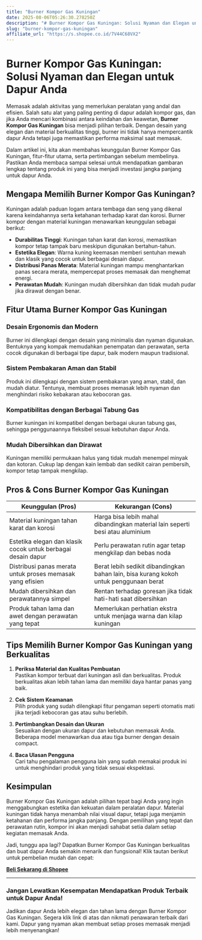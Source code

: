 ```yaml
---
title: "Burner Kompor Gas Kuningan"
date: 2025-08-06T05:26:30.278250Z
description: "# Burner Kompor Gas Kuningan: Solusi Nyaman dan Elegan untuk Dapur Anda..."
slug: "burner-kompor-gas-kuningan"
affiliate_url: "https://s.shopee.co.id/7V44C68VX2"
---
```

# Burner Kompor Gas Kuningan: Solusi Nyaman dan Elegan untuk Dapur Anda

Memasak adalah aktivitas yang memerlukan peralatan yang andal dan efisien. Salah satu alat yang paling penting di dapur adalah kompor gas, dan jika Anda mencari kombinasi antara keindahan dan keawetan, **Burner Kompor Gas Kuningan** bisa menjadi pilihan terbaik. Dengan desain yang elegan dan material berkualitas tinggi, burner ini tidak hanya mempercantik dapur Anda tetapi juga memastikan performa maksimal saat memasak.

Dalam artikel ini, kita akan membahas keunggulan Burner Kompor Gas Kuningan, fitur-fitur utama, serta pertimbangan sebelum membelinya. Pastikan Anda membaca sampai selesai untuk mendapatkan gambaran lengkap tentang produk ini yang bisa menjadi investasi jangka panjang untuk dapur Anda.

## Mengapa Memilih Burner Kompor Gas Kuningan?

Kuningan adalah paduan logam antara tembaga dan seng yang dikenal karena keindahannya serta ketahanan terhadap karat dan korosi. Burner kompor dengan material kuningan menawarkan keunggulan sebagai berikut:

- **Durabilitas Tinggi**: Kuningan tahan karat dan korosi, memastikan kompor tetap tampak baru meskipun digunakan bertahun-tahun.
- **Estetika Elegan**: Warna kuning keemasan memberi sentuhan mewah dan klasik yang cocok untuk berbagai desain dapur.
- **Distribusi Panas Merata**: Material kuningan mampu menghantarkan panas secara merata, mempercepat proses memasak dan menghemat energi.
- **Perawatan Mudah**: Kuningan mudah dibersihkan dan tidak mudah pudar jika dirawat dengan benar.

## Fitur Utama Burner Kompor Gas Kuningan

### Desain Ergonomis dan Modern

Burner ini dilengkapi dengan desain yang minimalis dan nyaman digunakan. Bentuknya yang kompak memudahkan penempatan dan perawatan, serta cocok digunakan di berbagai tipe dapur, baik modern maupun tradisional.

### Sistem Pembakaran Aman dan Stabil

Produk ini dilengkapi dengan sistem pembakaran yang aman, stabil, dan mudah diatur. Tentunya, membuat proses memasak lebih nyaman dan menghindari risiko kebakaran atau kebocoran gas.

### Kompatibilitas dengan Berbagai Tabung Gas

Burner kuningan ini kompatibel dengan berbagai ukuran tabung gas, sehingga penggunaannya fleksibel sesuai kebutuhan dapur Anda.

### Mudah Dibersihkan dan Dirawat

Kuningan memiliki permukaan halus yang tidak mudah menempel minyak dan kotoran. Cukup lap dengan kain lembab dan sedikit cairan pembersih, kompor tetap tampak mengkilap.

## Pros & Cons Burner Kompor Gas Kuningan

| Keunggulan (Pros)                                                      | Kekurangan (Cons)                                                  |
|------------------------------------------------------------------------|--------------------------------------------------------------------|
| Material kuningan tahan karat dan korosi                                | Harga bisa lebih mahal dibandingkan material lain seperti besi atau aluminium |
| Estetika elegan dan klasik cocok untuk berbagai desain dapur          | Perlu perawatan rutin agar tetap mengkilap dan bebas noda         |
| Distribusi panas merata untuk proses memasak yang efisien             | Berat lebih sedikit dibandingkan bahan lain, bisa kurang kokoh untuk penggunaan berat   |
| Mudah dibersihkan dan perawatannya simpel                              | Rentan terhadap goresan jika tidak hati-hati saat dibersihkan   |
| Produk tahan lama dan awet dengan perawatan yang tepat                  | Memerlukan perhatian ekstra untuk menjaga warna dan kilap kuningan |

## Tips Memilih Burner Kompor Gas Kuningan yang Berkualitas

1. **Periksa Material dan Kualitas Pembuatan**  
   Pastikan kompor terbuat dari kuningan asli dan berkualitas. Produk berkualitas akan lebih tahan lama dan memiliki daya hantar panas yang baik.

2. **Cek Sistem Keamanan**  
   Pilih produk yang sudah dilengkapi fitur pengaman seperti otomatis mati jika terjadi kebocoran gas atau suhu berlebih.

3. **Pertimbangkan Desain dan Ukuran**  
   Sesuaikan dengan ukuran dapur dan kebutuhan memasak Anda. Beberapa model menawarkan dua atau tiga burner dengan desain compact.

4. **Baca Ulasan Pengguna**  
   Cari tahu pengalaman pengguna lain yang sudah memakai produk ini untuk menghindari produk yang tidak sesuai ekspektasi.

## Kesimpulan

Burner Kompor Gas Kuningan adalah pilihan tepat bagi Anda yang ingin menggabungkan estetika dan kekuatan dalam peralatan dapur. Material kuningan tidak hanya menambah nilai visual dapur, tetapi juga menjamin ketahanan dan performa jangka panjang. Dengan pemilihan yang tepat dan perawatan rutin, kompor ini akan menjadi sahabat setia dalam setiap kegiatan memasak Anda.

Jadi, tunggu apa lagi? Dapatkan Burner Kompor Gas Kuningan berkualitas dan buat dapur Anda semakin menarik dan fungsional! Klik tautan berikut untuk pembelian mudah dan cepat:

[**Beli Sekarang di Shopee**](https://s.shopee.co.id/7V44C68VX2)

---

### Jangan Lewatkan Kesempatan Mendapatkan Produk Terbaik untuk Dapur Anda!

Jadikan dapur Anda lebih elegan dan tahan lama dengan Burner Kompor Gas Kuningan. Segera klik link di atas dan nikmati penawaran terbaik dari kami. Dapur yang nyaman akan membuat setiap proses memasak menjadi lebih menyenangkan!